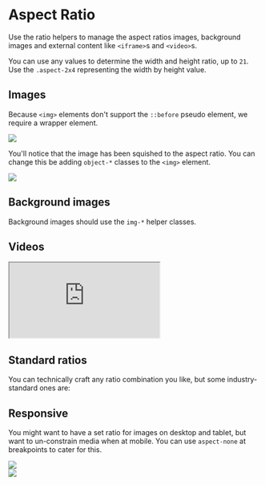# Aspect Ratio
Use the ratio helpers to manage the aspect ratios images, background images and external content like `<iframe>`s and `<video>`s.

You can use any values to determine the width and height ratio, up to `21`. Use the `.aspect-2x4` representing the width by height value.

## Images
Because `<img>` elements don't support the `::before` pseudo element, we require a wrapper element.

<code-preview heading="Images - 21x6">
    <div class="aspect aspect-21x6">
        <img src="https://images.unsplash.com/photo-1468276311594-df7cb65d8df6?auto=format&fit=crop&w=1400&q=80">
    </div>
</code-preview>

You'll notice that the image has been squished to the aspect ratio. You can change this be adding `object-*` classes to the `<img>` element.

<code-preview heading="Images with object constraints">
    <div class="aspect aspect-21x6">
        <img src="https://images.unsplash.com/photo-1468276311594-df7cb65d8df6?auto=format&fit=crop&w=1400&q=80" class="object-center object-cover">
    </div>
</code-preview>

## Background images
Background images should use the `img-*` helper classes.

<code-preview heading="Background Images - 21x4">
    <div class="img-cover aspect aspect-21x4" style="background-image: url('https://images.unsplash.com/photo-1468276311594-df7cb65d8df6?auto=format&fit=crop&w=1400&q=80');"></div>
</code-preview>

## Videos

<code-preview heading="Video - 16x9">
    <div class="aspect aspect-16x9">
        <iframe src="https://www.youtube.com/embed/3NVqBs6xYJg" allowfullscreen></iframe>
    </div>
</code-preview>

## Standard ratios
You can technically craft any ratio combination you like, but some industry-standard ones are:

<code-preview heading="21:9">
    <div class="img-cover aspect aspect-21x9" style="background-image: url('https://images.unsplash.com/photo-1468276311594-df7cb65d8df6?auto=format&fit=crop&w=1400&q=80');"></div>
</code-preview>

<code-preview heading="16:9">
    <div class="img-cover aspect aspect-16x9" style="background-image: url('https://images.unsplash.com/photo-1468276311594-df7cb65d8df6?auto=format&fit=crop&w=1400&q=80');"></div>
</code-preview>

<code-preview heading="4:3">
    <div class="img-cover aspect aspect-4x3" style="background-image: url('https://images.unsplash.com/photo-1468276311594-df7cb65d8df6?auto=format&fit=crop&w=1400&q=80');"></div>
</code-preview>

<code-preview heading="1:1">
    <div class="img-cover aspect aspect-1x1" style="background-image: url('https://images.unsplash.com/photo-1468276311594-df7cb65d8df6?auto=format&fit=crop&w=1400&q=80');"></div>
</code-preview>

## Responsive
You might want to have a set ratio for images on desktop and tablet, but want to un-constrain media when at mobile. You can use `aspect-none` at breakpoints to cater for this.

<code-preview heading="Mobile no aspect ratio">
    <div class="aspect-none md:aspect md:aspect-21x4">
        <img src="https://images.unsplash.com/photo-1468276311594-df7cb65d8df6?auto=format&fit=crop&w=1400&q=80" class="object-center object-cover">
    </div>
</code-preview>

<code-preview heading="Desktop no aspect ratio">
    <div class="aspect aspect-21x4 md:aspect-none">
        <img src="https://images.unsplash.com/photo-1468276311594-df7cb65d8df6?auto=format&fit=crop&w=1400&q=80" class="object-center object-cover">
    </div>
</code-preview>

